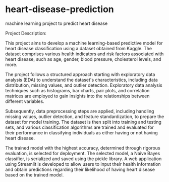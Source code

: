 # heart-disease-prediction
machine learning project to predict heart disease

Project Description:

This project aims to develop a machine learning-based predictive model for heart disease classification using a dataset obtained from Kaggle. The dataset comprises various health indicators and risk factors associated with heart disease, such as age, gender, blood pressure, cholesterol levels, and more.

The project follows a structured approach starting with exploratory data analysis (EDA) to understand the dataset's characteristics, including data distribution, missing values, and outlier detection. Exploratory data analysis techniques such as histograms, bar charts, pair plots, and correlation matrices are employed to gain insights into the relationships between different variables.

Subsequently, data preprocessing steps are applied, including handling missing values, outlier detection, and feature standardization, to prepare the dataset for model training. The dataset is then split into training and testing sets, and various classification algorithms are trained and evaluated for their performance in classifying individuals as either having or not having heart disease.

The trained model with the highest accuracy, determined through rigorous evaluation, is selected for deployment. The selected model, a Naive Bayes classifier, is serialized and saved using the pickle library. A web application using Streamlit is developed to allow users to input their health information and obtain predictions regarding their likelihood of having heart disease based on the trained model.
